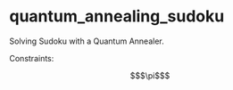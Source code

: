 # quantum_annealing_sudoku
Solving Sudoku with a Quantum Annealer. 


Constraints: 

```math
$\pi$
```
